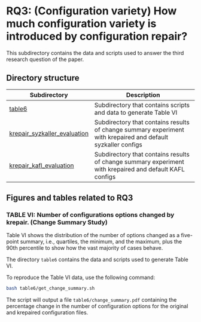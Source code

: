 # RQ3: (Configuration variety) How much configuration variety is introduced by configuration repair?
This subdirectory contains the data and scripts used to answer the third research
question of the paper.

## Directory structure
|Subdirectory|Description|
|----|----|
|[table6](table6)|Subdirectory that contains scripts and data to generate Table VI|
|[krepair_syzkaller_evaluation](krepair_syzkaller_evaluation)|Subdirectory that contains results of change summary experiment with krepaired and default syzkaller configs|
|[krepair_kafl_evaluation](krepair_kafl_evaluation)|Subdirectory that contains results of change summary experiment with krepaired and default KAFL configs|

## Figures and tables related to RQ3
### TABLE VI: Number of configurations options changed by krepair. (Change Summary Study)
Table VI shows the distribution of the number of options changed as a five-point
summary, i.e., quartiles, the minimum, and the maximum, plus the 90th percentile
to show how the vast majority of cases behave.

The directory `table6` contains the data and scripts used to generate Table VI.

To reproduce the Table VI data, use the following command:
```bash
bash table6/get_change_summary.sh
```
The script will output a file `table6/change_summary.pdf` containing the
percentage change in the number of configuration options for the original and
krepaired configuration files.
